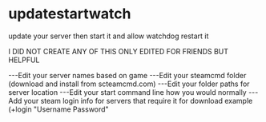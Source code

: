 # updatestartwatch
update your server then start it and allow watchdog restart it

I DID NOT CREATE ANY OF THIS ONLY EDITED FOR FRIENDS BUT HELPFUL

---Edit your server names based on game
---Edit your steamcmd folder (download and install from scteamcmd.com)
---Edit your folder paths for server location
---Edit your start command line how you would normally
---Add your steam login info for servers that require it for download example (+login "Username Password"
